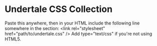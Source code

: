 # Undertale CSS Collection

Paste this anywhere, then in your HTML include the following line somewhere in the <head> section:
\<link rel="stylesheet" href="path/to/undertale.css" /\>
Add type="text/css" if you're not using HTML5.
